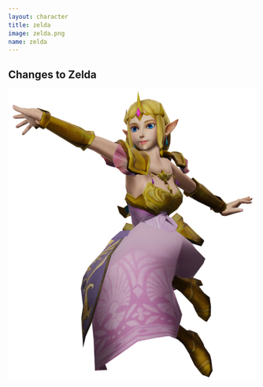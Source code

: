 ```yaml
---
layout: character
title: zelda
image: zelda.png
name: zelda
---
```


## Changes to Zelda
![zelda](/images/content/css/zelda.png)
